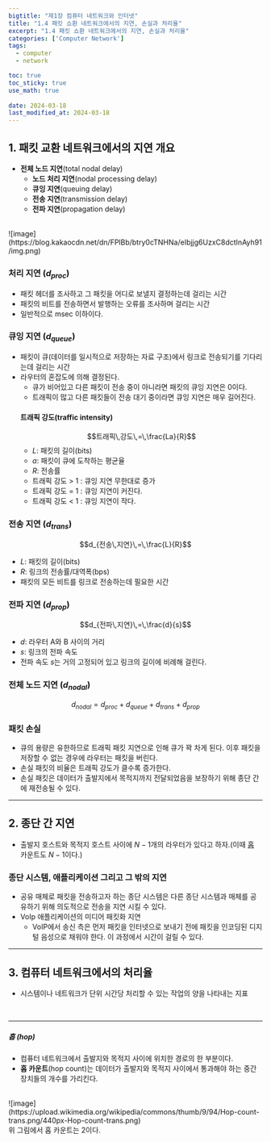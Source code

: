 ```yaml
---
bigtitle: "제1장 컴퓨터 네트워크와 인터넷"
title: "1.4 패킷 쇼환 네트워크에서의 지연, 손실과 처리율"
excerpt: "1.4 패킷 쇼환 네트워크에서의 지연, 손실과 처리율"
categories: ['Computer Network']
tags:
  - computer
  - network

toc: true
toc_sticky: true
use_math: true
 
date: 2024-03-18
last_modified_at: 2024-03-18
---
```

## 1. 패킷 교환 네트워크에서의 지연 개요

* **전체 노드 지연**(total nodal delay)
  * **노드 처리 지연**(nodal processing delay)
  * **큐잉 지연**(queuing delay)
  * **전송 지연**(transmission delay)
  * **전파 지연**(propagation delay)
<br>
![image](https://blog.kakaocdn.net/dn/FPlBb/btry0cTNHNa/eIbjjg6UzxC8dctInAyh91/img.png)

### 처리 지연 ($d_{proc}$)
* 패킷 헤더를 조사하고 그 패킷을 어디로 보낼지 결정하는데 걸리는 시간
* 패킷의 비트를 전송하면서 발행하는 오류를 조사하며 걸리는 시간
* 일반적으로 msec 이하이다.

### 큐잉 지연 ($d_{queue}$)
* 패킷이 큐(데이터를 일시적으로 저장하는 자료 구조)에서 링크로 전송되기를 기다리는데 걸리는 시간
* 라우터의 혼잡도에 의해 결정된다.
  * 큐가 비어있고 다른 패킷이 전송 중이 아니라면 패킷의 큐잉 지연은 0이다.
  * 트래픽이 많고 다른 패킷들이 전송 대기 중이라면 큐잉 지연은 매우 길어진다.
  #### 트래픽 강도(traffic intensity)
  $$트래픽\,강도\,=\,\frac{La}{R}$$
  * $L$: 패킷의 길이(bits)
  * $a$: 패킷이 큐에 도착하는 평균율
  * $R$: 전송률
  * 트래픽 강도 $>$ 1 : 큐잉 지연 무한대로 증가
  * 트래픽 강도 $=$ 1 : 큐잉 지연이 커진다.
  * 트래픽 강도 $<$ 1 : 큐잉 지연이 작다.     

### 전송 지연 ($d_{trans}$)
$$d_{전송\,지연}\,=\,\frac{L}{R}$$
* $L$: 패킷의 길이(bits)
* $R$: 링크의 전송률/대역폭(bps)
* 패킷의 모든 비트를 링크로 전송하는데 필요한 시간

### 전파 지연 ($d_{prop}$)
$$d_{전파\,지연}\,=\,\frac{d}{s}$$
* $d$: 라우터 A와 B 사이의 거리
* $s$: 링크의 전파 속도
* 전파 속도 $s$는 거의 고정되어 있고 링크의 길이에 비례해 걸린다.

### 전체 노드 지연 ($d_{nodal}$)
$$d_{nodal}=d_{proc}+d_{queue}+d_{trans}+d_{prop}$$

### 패킷 손실
* 큐의 용량은 유한하므로 트래픽 패킷 지연으로 인해 큐가 꽉 차게 된다. 이후 패킷을 저장할 수 없는 경우에 라우터는 패킷을 버린다.
* 손실 패킷의 비율은 트래픽 강도가 클수록 증가한다.
* 손실 패킷은 데이터가 출발지에서 목적지까지 전달되었음을 보장하기 위해 종단 간에 재전송될 수 있다.

---

## 2. 종단 간 지연
* 출발지 호스트와 목적지 호스트 사이에 $N-1$개의 라우터가 있다고 하자.(이때 [홉](#####-홉-(hop)) 카운트도 $N-1$이다.)

### 종단 시스템, 애플리케이션 그리고 그 밖의 지연
* 공유 매체로 패킷을 전송하고자 하는 종단 시스템은 다른 종단 시스템과 매체를 공유하기 위해 의도적으로 전송을 지연 시킬 수 있다.
* VoIp 애플리케이션의 미디어 패킷화 지연
  * VoIP에서 송신 측은 먼저 패킷을 인터넷으로 보내기 전에 패킷을 인코딩된 디지털 음성으로 채워야 한다. 이 과정에서 시간이 걸릴 수 있다.

---

## 3. 컴퓨터 네트워크에서의 처리율
  * 시스템이나 네트워크가 단위 시간당 처리할 수 있는 작업의 양을 나타내는 지표

<br>

----

##### 홉 (hop)
* 컴퓨터 네트워크에서 출발지와 목적지 사이에 위치한 경로의 한 부분이다.
* **홉 카운트**(hop count)는 데이터가 출발지와 목적지 사이에서 통과해야 하는 중간 장치들의 개수를 가리킨다.
<br>
![image](https://upload.wikimedia.org/wikipedia/commons/thumb/9/94/Hop-count-trans.png/440px-Hop-count-trans.png)
<br>
위 그림에서 홉 카운트는 2이다.